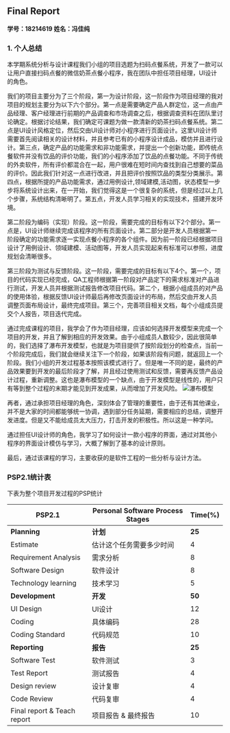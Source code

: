 ## Final Report

**学号：18214619 	姓名：冯佳纯**

### 1. 个人总结

​	本学期系统分析与设计课程我们小组的项目选题为扫码点餐系统，开发了一款可以让用户直接扫码点餐的微信奶茶点餐小程序，我在团队中担任项目经理，UI设计的角色。

​	我们的项目主要分为了三个阶段，第一为设计阶段，这一阶段作为项目经理的我对项目的规划主要分为以下六个部分。第一点是需要确定产品人群定位，这一点由产品经理、客户经理进行前期的产品调查和市场调查之后，根据调查资料在团队里讨论确定。根据讨论结果，我们确定可课题为做一款清新的奶茶扫码点餐系统。第二点是UI设计风格定位，然后交由UI设计师对小程序进行页面设计。这里UI设计师需要首先阅读相关的设计材料，并且参考已有的小程序设计成品，模仿并且进行设计。第三点，确定产品的功能需求和非功能需求，并提出一个创新功能，即传统点餐软件并没有饮品的评价功能，我们的小程序添加了饮品的点餐功能。不同于传统的外卖软件，所有评价都混合在一起，用户很难在短时间内查找到自己想要的菜品的评价。因此我们针对这一点进行改进，并且把评价按照饮品的类型分类展示。第四点，根据所提的产品功能需求，通过用例设计,领域建模,活动图，状态模型一步步将系统设计出来，在一开始，我们觉得这是一个很复杂的系统，但是经过以上几个步骤，系统结构清晰明了。第五点，开发人员学习相关的实现技术，搭建开发环境。

​	第二阶段为编码（实现）阶段。这一阶段，需要完成的目标有以下2个部分。第一点是，UI设计师继续完成该程序的所有页面设计。第二部分是开发人员根据第一阶段确定的功能需求逐一实现点餐小程序的各个组件。因为前一阶段已经根据项目设计了用例设计、领域建模、活动图等，开发人员实现起来有标准可以参照，进度规划会清晰很多。

​	第三阶段为测试与反馈阶段。这一阶段，需要完成的目标有以下4个。第一个，项目的代码实现已经完成，QA工程师根据第一阶段对产品定下的需求标准对产品进行测试，开发人员并根据测试报告修改项目代码。第二个，根据小组成员的对产品的使用体验，根据反馈UI设计师最后再修改页面设计的布局，然后交由开发人员调整页面布局设计，最终完成项目。第三个，完善项目相关文档，每个小组成员提交个人报告，项目迭代完成。

​	通过完成课程的项目，我学会了作为项目经理，应该如何选择开发模型来完成一个项目的开发，并且了解到相应的开发效果。由于小组成员人数较少，因此很简单的，我们选择了瀑布开发模型，也就是为项目提供了按阶段划分的检查点，当前一个阶段完成后，我们就会继续关注下一个阶段，如果该阶段有问题，就返回上一个阶段。我们小组的开发过程基本按照该模式进行了。但是唯一不同的是，最终的产品效果要到开发的最后阶段才了解，并且经过使用测试和反馈，需要再反馈产品设计过程，重新调整。这也是瀑布模型的一个缺点，由于开发模型是线性的，用户只有等到整个过程的末期才能见到开发成果，从而增加了开发风险。
![瀑布模型](https://github.com/2018SystemAnalysis/Wechat-Odering-System/tree/master/assets/images/water_model.png)

​	再者，通过承担项目经理的角色，深刻体会了管理的重要性，由于还有其他课业，并不是大家的时间都能够统一协调，遇到部分任务延期，需要相应的总结，调整开发进度。但是又不能给成员太大压力，打击开发的积极性。所以这是一种学问。

​	通过担任UI设计师的角色，我学习了如何设计一款小程序的界面，通过对其他小程序的界面设计模仿与学习，大概了解到了基本的设计原则。

​	最后，通过该课程的学习，主要收获的是软件工程的一些分析与设计方法。



###  PSP2.1统计表

下表为整个项目开发过程的PSP统计



| PSP2.1                      | Personal Software Process Stages | Time(%) |
| --------------------------- | -------------------------------- | ------- |
| **Planning**                | **计划**                           | **25**  |
| Estimate                    | 估计这个任务需要多少时间                     | 4       |
| Requirement Analysis        | 需求分析                             | 8       |
| Software Design             | 软件设计                             | 8       |
| Technology learning         | 技术学习                             | 5       |
| **Development**             | **开发**                           | **50**  |
| UI Design                   | UI设计                             | 12      |
| Coding                      | 具体编码                             | 28      |
| Coding Standard             | 代码规范                             | 10      |
| **Reporting**               | **报告**                           | **25**  |
| Software Test               | 软件测试                             | 3       |
| Test Report                 | 测试报告                             | 4       |
| Design review               | 设计复审                             | 4       |
| Code Review                 | 代码复审                             | 4       |
| Final report & Teach report | 项目报告 & 最终报告                      | 10      |




